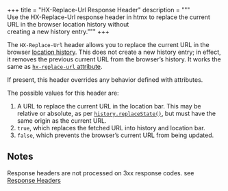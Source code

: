 +++
title = "HX-Replace-Url Response Header"
description = """\
  Use the HX-Replace-Url response header in htmx to replace the current URL in the browser location history without \
  creating a new history entry."""
+++

The `HX-Replace-Url` header allows you to replace the current URL in the browser [location history](https://developer.mozilla.org/en-US/docs/Web/API/History_API).
This does not create a new history entry; in effect, it removes the previous current URL from the browser&rsquo;s history.
It works the same as [`hx-replace-url` attribute](@/attributes/hx-replace-url.md).

If present, this header overrides any behavior defined with attributes.

The possible values for this header are:

1. A URL to replace the current URL in the location bar.
   This may be relative or absolute, as per [`history.replaceState()`](https://developer.mozilla.org/en-US/docs/Web/API/History/replaceState), but must have the same origin as the current URL.
2. `true`, which replaces the fetched URL into history and location bar.
3. `false`, which prevents the browser’s current URL from being updated.

## Notes

Response headers are not processed on 3xx response codes. see [Response Headers](@/docs.md#response-headers)
